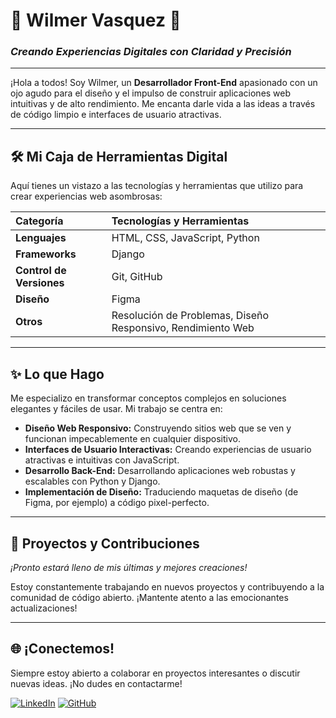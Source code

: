 # 🌟 Wilmer Vasquez 🌟

### *Creando Experiencias Digitales con Claridad y Precisión*

---

¡Hola a todos! Soy Wilmer, un **Desarrollador Front-End** apasionado con un ojo agudo para el diseño y el impulso de construir aplicaciones web intuitivas y de alto rendimiento. Me encanta darle vida a las ideas a través de código limpio e interfaces de usuario atractivas.

---

## 🛠️ Mi Caja de Herramientas Digital

Aquí tienes un vistazo a las tecnologías y herramientas que utilizo para crear experiencias web asombrosas:

| Categoría         | Tecnologías y Herramientas                      |
| :---------------- | :---------------------------------------------- |
| **Lenguajes** | HTML, CSS, JavaScript, Python                   |
| **Frameworks** | Django                                          |
| **Control de Versiones** | Git, GitHub                                   |
| **Diseño** | Figma                                           |
| **Otros** | Resolución de Problemas, Diseño Responsivo, Rendimiento Web |

---

## ✨ Lo que Hago

Me especializo en transformar conceptos complejos en soluciones elegantes y fáciles de usar. Mi trabajo se centra en:

* **Diseño Web Responsivo:** Construyendo sitios web que se ven y funcionan impecablemente en cualquier dispositivo.
* **Interfaces de Usuario Interactivas:** Creando experiencias de usuario atractivas e intuitivas con JavaScript.
* **Desarrollo Back-End:** Desarrollando aplicaciones web robustas y escalables con Python y Django.
* **Implementación de Diseño:** Traduciendo maquetas de diseño (de Figma, por ejemplo) a código pixel-perfecto.

---

## 🚀 Proyectos y Contribuciones

*¡Pronto estará lleno de mis últimas y mejores creaciones!*

Estoy constantemente trabajando en nuevos proyectos y contribuyendo a la comunidad de código abierto. ¡Mantente atento a las emocionantes actualizaciones!

---

## 🌐 ¡Conectemos!

Siempre estoy abierto a colaborar en proyectos interesantes o discutir nuevas ideas. ¡No dudes en contactarme!

[![LinkedIn](https://img.shields.io/badge/LinkedIn-%230077B5.svg?&style=for-the-badge&logo=linkedin&logoColor=white)](https://www.linkedin.com/in/wilmervasquezlino)
[![GitHub](https://img.shields.io/badge/GitHub-100000?style=for-the-badge&logo=github&logoColor=white)](https://github.com/wilmervasquez)
